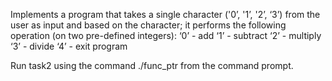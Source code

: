 Implements a program that takes a single character ('0’, '1’, '2’, ‘3’) from the user as input and based on the character; it performs the following operation (on two pre-defined integers):
‘0’ - add
‘1’ - subtract
‘2’ - multiply
‘3’ - divide
‘4’ - exit program

Run task2 using the command ./func_ptr from the command prompt.
